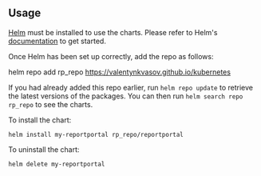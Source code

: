 ## Usage

[Helm](https://helm.sh) must be installed to use the charts.  Please refer to
Helm's [documentation](https://helm.sh/docs) to get started.

Once Helm has been set up correctly, add the repo as follows:

helm repo add rp_repo https://valentynkvasov.github.io/kubernetes

If you had already added this repo earlier, run `helm repo update` to retrieve
the latest versions of the packages.  You can then run `helm search repo
rp_repo` to see the charts.

To install the <chart-name> chart:

    helm install my-reportportal rp_repo/reportportal

To uninstall the chart:

    helm delete my-reportportal